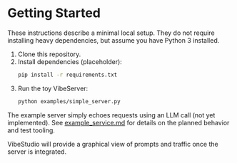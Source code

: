 # Getting Started

These instructions describe a minimal local setup. They do not require installing heavy dependencies, but assume you have Python 3 installed.

1. Clone this repository.
2. Install dependencies (placeholder):
   ```bash
   pip install -r requirements.txt
   ```
3. Run the toy VibeServer:
   ```bash
   python examples/simple_server.py
   ```

The example server simply echoes requests using an LLM call (not yet implemented). See [example_service.md](example_service.md) for details on the planned behavior and test tooling.

VibeStudio will provide a graphical view of prompts and traffic once the server is integrated.
